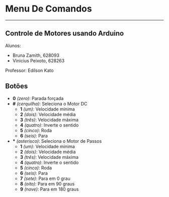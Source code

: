 # Menu De Comandos
***

## Controle de Motores usando Arduino
Alunos:
 - Bruna Zamith, 628093
 - Vinicius Peixoto, 628263

Professor: Edílson Kato

## Botões
- **0** *(zero)*: Parada forçada
- **#** *(cerquilha)*: Seleciona o Motor DC
  - **1** *(um)*: Velocidade minima
  - **2** *(dois)*: Velocidade média
  - **3** *(três)*: Velocidade máxima
  - **4** *(quatro)*: Inverte o sentido
  - **5** *(cinco)*: Roda
  - **6** *(seis)*: Para
- **\*** *(asterisco)*: Seleciona o Motor de Passos
  - **1** *(um)*: Velocidade minima
  - **2** *(dois)*: Velocidade média
  - **3** *(três)*: Velocidade máxima
  - **4** *(quatro)*: Inverte o sentido
  - **5** *(cinco)*: Roda
  - **6** *(seis)*: Para
  - **7** *(sete)*: Para em 0 grau
  - **8** *(oito)*: Para em 90 graus
  - **9** *(nove)*: Para em 180 graus


